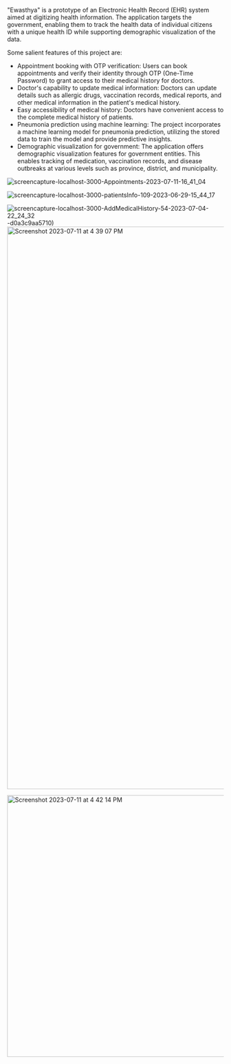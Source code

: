 "Ewasthya" is a prototype of an Electronic Health Record (EHR) system aimed at digitizing health information. The application targets the government, enabling them to track the health data of individual citizens with a unique health ID while supporting demographic visualization of the data.

Some salient features of this project are:

- Appointment booking with OTP verification: Users can book appointments and verify their identity through OTP (One-Time Password) to grant access to their medical history for doctors.
- Doctor's capability to update medical information: Doctors can update details such as allergic drugs, vaccination records, medical reports, and other medical information in the patient's medical history.
- Easy accessibility of medical history: Doctors have convenient access to the complete medical history of patients.
- Pneumonia prediction using machine learning: The project incorporates a machine learning model for pneumonia prediction, utilizing the stored data to train the model and provide predictive insights.
- Demographic visualization for government: The application offers demographic visualization features for government entities. This enables tracking of medication, vaccination records, and disease outbreaks at various levels such as province, district, and municipality.


![screencapture-localhost-3000-Appointments-2023-07-11-16_41_04](https://github.com/Srijan-101/Eswasthya-frontend/assets/59310528/fc0853a1-d204-4e78-8f31-5b15c7cb51ae)

![screencapture-localhost-3000-patientsInfo-109-2023-06-29-15_44_17](https://github.com/Srijan-101/Eswasthya-frontend/assets/59310528/507fb5dd-8d41-4b97-a1cd-164318a238fd)

![screencapture-localhost-3000-AddMedicalHistory-54-2023-07-04-22_24_32](https://github.com/Srijan-101/Eswasthya-frontend/assets/59310528/4ded9af5-38ab-4ce6-a182-5200713831c0)
-d0a3c9aa5710)
<img width="1307" alt="Screenshot 2023-07-11 at 4 39 07 PM" src="https://github.com/Srijan-101/Eswasthya-frontend/assets/59310528/d3efca52-4f33-4237-930a-6edcbdc218e4">

<img width="608" alt="Screenshot 2023-07-11 at 4 42 14 PM" src="https://github.com/Srijan-101/Eswasthya-frontend/assets/59310528/978d6afb-8de7-4fe9-beff-49167fade6c4">
